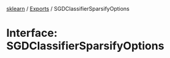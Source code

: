[sklearn](../readme.md) / [Exports](../modules.md) / SGDClassifierSparsifyOptions

# Interface: SGDClassifierSparsifyOptions
